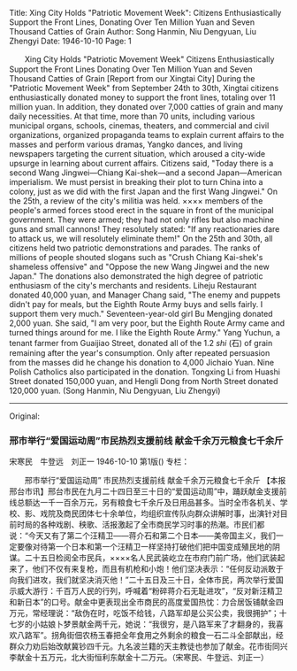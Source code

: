 Title: Xing City Holds "Patriotic Movement Week": Citizens Enthusiastically Support the Front Lines, Donating Over Ten Million Yuan and Seven Thousand Catties of Grain
Author: Song Hanmin, Niu Dengyuan, Liu Zhengyi
Date: 1946-10-10
Page: 1

　　Xing City Holds "Patriotic Movement Week"
    Citizens Enthusiastically Support the Front Lines
    Donating Over Ten Million Yuan and Seven Thousand Catties of Grain
    [Report from our Xingtai City] During the "Patriotic Movement Week" from September 24th to 30th, Xingtai citizens enthusiastically donated money to support the front lines, totaling over 11 million yuan. In addition, they donated over 7,000 catties of grain and many daily necessities. At that time, more than 70 units, including various municipal organs, schools, cinemas, theaters, and commercial and civil organizations, organized propaganda teams to explain current affairs to the masses and perform various dramas, Yangko dances, and living newspapers targeting the current situation, which aroused a city-wide upsurge in learning about current affairs. Citizens said, "Today there is a second Wang Jingwei—Chiang Kai-shek—and a second Japan—American imperialism. We must persist in breaking their plot to turn China into a colony, just as we did with the first Japan and the first Wang Jingwei." On the 25th, a review of the city's militia was held. ×××× members of the people's armed forces stood erect in the square in front of the municipal government. They were armed; they had not only rifles but also machine guns and small cannons! They resolutely stated: "If any reactionaries dare to attack us, we will resolutely eliminate them!" On the 25th and 30th, all citizens held two patriotic demonstrations and parades. The ranks of millions of people shouted slogans such as "Crush Chiang Kai-shek's shameless offensive" and "Oppose the new Wang Jingwei and the new Japan." The donations also demonstrated the high degree of patriotic enthusiasm of the city's merchants and residents. Liheju Restaurant donated 40,000 yuan, and Manager Chang said, "The enemy and puppets didn't pay for meals, but the Eighth Route Army buys and sells fairly. I support them very much." Seventeen-year-old girl Bu Mengjing donated 2,000 yuan. She said, "I am very poor, but the Eighth Route Army came and turned things around for me. I like the Eighth Route Army." Yang Yuchun, a tenant farmer from Guaijiao Street, donated all of the 1.2 *shi* (石) of grain remaining after the year's consumption. Only after repeated persuasion from the masses did he change his donation to 4,000 Jichaio Yuan. Nine Polish Catholics also participated in the donation. Tongxing Li from Huashi Street donated 150,000 yuan, and Hengli Dong from North Street donated 120,000 yuan. (Song Hanmin, Niu Dengyuan, Liu Zhengyi)



<hr /> 

Original: 


### 邢市举行“爱国运动周”市民热烈支援前线  献金千余万元粮食七千余斤
宋寒民　牛登远　刘正一
1946-10-10
第1版()
专栏：

　　邢市举行“爱国运动周”
    市民热烈支援前线
    献金千余万元粮食七千余斤
    【本报邢台市讯】邢台市民在九月二十四日至三十日的“爱国运动周”中，踊跃献金支援前线总额达一千一百余万元，另有粮食七千余斤及日用品甚多。当时全市各机关、学校、影、戏院及商民团体七十余单位，均组织宣传队向群众讲解时事，出演针对目前时局的各种戏剧、秧歌、活报激起了全市商民学习时事的热潮。市民们都说：“今天又有了第二个汪精卫——蒋介石和第二个日本——美帝国主义，我们一定要像对待第一个日本和第一个汪精卫一样坚持打破他们把中国变成殖民地的阴谋。二十五日检阅全市民兵，××××名人民武装屹立在市府门前广场，他们武装起来了，他们不仅有来复枪，而且有机枪和小炮！他们坚决表示：“任何反动派敢于向我们进攻，我们就坚决消灭他！”二十五日及三十日，全体市民，两次举行爱国示威大游行：千百万人民的行列，呼喊着“粉碎蒋介石无耻进攻”，“反对新汪精卫和新日本”的口号。献金中更表现出全市商民的高度爱国热忱：力合居饭铺献金四万元，常经理说：“敌伪在时，吃饭不给钱，八路军却是公买公卖，我很拥护”；十七岁的小姑娘卜梦景献金两千元，她说：“我很穷，是八路军来了才翻身的，我喜欢八路军”。拐角街佃农杨玉春把全年食用之外剩余的粮食一石二斗全部献出，经群众力劝后始改献冀钞四千元。九名波兰籍的天主教徒也参加了献金。花市街同兴李献金十五万元，北大街恒利东献金十二万元。（宋寒民、牛登远、刘正一）
